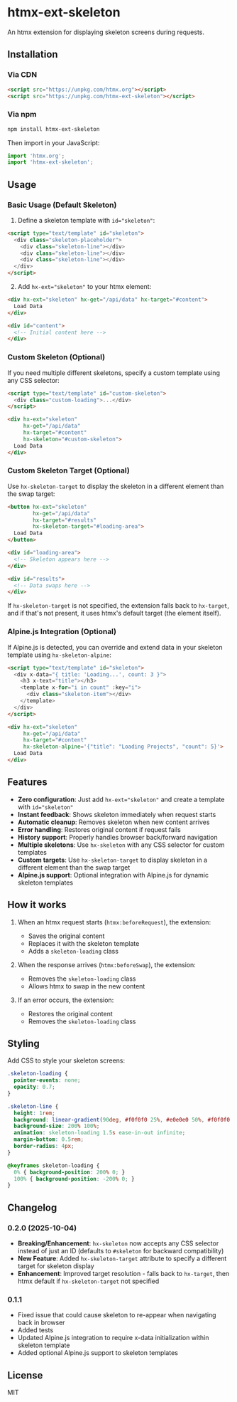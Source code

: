 # htmx-ext-skeleton

An htmx extension for displaying skeleton screens during requests.

## Installation

### Via CDN

```html
<script src="https://unpkg.com/htmx.org"></script>
<script src="https://unpkg.com/htmx-ext-skeleton"></script> 
```

### Via npm

```bash
npm install htmx-ext-skeleton
```

Then import in your JavaScript:

```javascript
import 'htmx.org';
import 'htmx-ext-skeleton';
```

## Usage

### Basic Usage (Default Skeleton)

1. Define a skeleton template with `id="skeleton"`:

```html
<script type="text/template" id="skeleton">
  <div class="skeleton-placeholder">
    <div class="skeleton-line"></div>
    <div class="skeleton-line"></div>
    <div class="skeleton-line"></div>
  </div>
</script>
```

2. Add `hx-ext="skeleton"` to your htmx element:

```html
<div hx-ext="skeleton" hx-get="/api/data" hx-target="#content">
  Load Data
</div>

<div id="content">
  <!-- Initial content here -->
</div>
```

### Custom Skeleton (Optional)

If you need multiple different skeletons, specify a custom template using any CSS selector:

```html
<script type="text/template" id="custom-skeleton">
  <div class="custom-loading">...</div>
</script>

<div hx-ext="skeleton"
     hx-get="/api/data"
     hx-target="#content"
     hx-skeleton="#custom-skeleton">
  Load Data
</div>
```

### Custom Skeleton Target (Optional)

Use `hx-skeleton-target` to display the skeleton in a different element than the swap target:

```html
<button hx-ext="skeleton"
        hx-get="/api/data"
        hx-target="#results"
        hx-skeleton-target="#loading-area">
  Load Data
</button>

<div id="loading-area">
  <!-- Skeleton appears here -->
</div>

<div id="results">
  <!-- Data swaps here -->
</div>
```

If `hx-skeleton-target` is not specified, the extension falls back to `hx-target`, and if that's not present, it uses htmx's default target (the element itself).

### Alpine.js Integration (Optional)

If Alpine.js is detected, you can override and extend data in your skeleton template using `hx-skeleton-alpine`:

```html
<script type="text/template" id="skeleton">
  <div x-data="{ title: 'Loading...', count: 3 }">
    <h3 x-text="title"></h3>
    <template x-for="i in count" :key="i">
      <div class="skeleton-item"></div>
    </template>
  </div>
</script>

<div hx-ext="skeleton"
     hx-get="/api/data"
     hx-target="#content"
     hx-skeleton-alpine='{"title": "Loading Projects", "count": 5}'>
  Load Data
</div>
```
## Features

- **Zero configuration**: Just add `hx-ext="skeleton"` and create a template with `id="skeleton"`
- **Instant feedback**: Shows skeleton immediately when request starts
- **Automatic cleanup**: Removes skeleton when new content arrives
- **Error handling**: Restores original content if request fails
- **History support**: Properly handles browser back/forward navigation
- **Multiple skeletons**: Use `hx-skeleton` with any CSS selector for custom templates
- **Custom targets**: Use `hx-skeleton-target` to display skeleton in a different element than the swap target
- **Alpine.js support**: Optional integration with Alpine.js for dynamic skeleton templates

## How it works

1. When an htmx request starts (`htmx:beforeRequest`), the extension:
   - Saves the original content
   - Replaces it with the skeleton template
   - Adds a `skeleton-loading` class

2. When the response arrives (`htmx:beforeSwap`), the extension:
   - Removes the `skeleton-loading` class
   - Allows htmx to swap in the new content

3. If an error occurs, the extension:
   - Restores the original content
   - Removes the `skeleton-loading` class

## Styling

Add CSS to style your skeleton screens:

```css
.skeleton-loading {
  pointer-events: none;
  opacity: 0.7;
}

.skeleton-line {
  height: 1rem;
  background: linear-gradient(90deg, #f0f0f0 25%, #e0e0e0 50%, #f0f0f0 75%);
  background-size: 200% 100%;
  animation: skeleton-loading 1.5s ease-in-out infinite;
  margin-bottom: 0.5rem;
  border-radius: 4px;
}

@keyframes skeleton-loading {
  0% { background-position: 200% 0; }
  100% { background-position: -200% 0; }
}
```

## Changelog

### 0.2.0 (2025-10-04)

- **Breaking/Enhancement**: `hx-skeleton` now accepts any CSS selector instead of just an ID (defaults to `#skeleton` for backward compatibility)
- **New Feature**: Added `hx-skeleton-target` attribute to specify a different target for skeleton display
- **Enhancement**: Improved target resolution - falls back to `hx-target`, then htmx default if `hx-skeleton-target` not specified

### 0.1.1

- Fixed issue that could cause skeleton to re-appear when navigating back in browser
- Added tests
- Updated Alpine.js integration to require x-data initialization within skeleton template
- Added optional Alpine.js support to skeleton templates

## License

MIT
